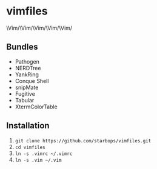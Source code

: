 vimfiles
========

\Vim/\Vim/\Vim/\Vim/\Vim/

Bundles
-------

* Pathogen
* NERDTree
* YankRing
* Conque Shell
* snipMate
* Fugitive
* Tabular
* XtermColorTable

Installation
------------

1. `git clone https://github.com/starbops/vimfiles.git`
2. `cd vimfiles`
3. `ln -s .vimrc ~/.vimrc`
4. `ln -s .vim ~/.vim`
